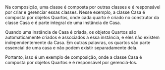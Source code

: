 Na composição, uma classe é composta por outras classes e é responsável por criar e gerenciar essas classes. Nesse exemplo, a classe Casa é composta por objetos Quartos, onde cada quarto é criado no construtor da classe Casa e é parte integral de uma instância de Casa.

Quando uma instância de Casa é criada, os objetos Quartos são automaticamente criados e associados a essa instância, e eles não existem independentemente da Casa. Em outras palavras, os quartos são parte essencial de uma casa e não podem existir separadamente dela.

Portanto, isso é um exemplo de composição, onde a classe Casa é composta por objetos Quartos e é responsável por gerenciá-los.